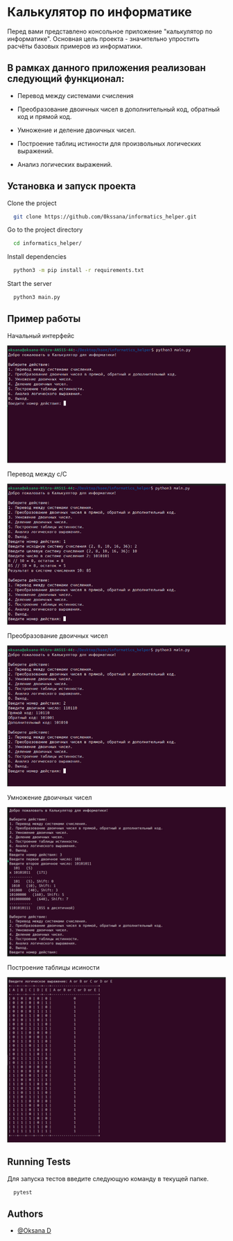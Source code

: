 
# Калькулятор по информатике

Перед вами представлено консольное приложение "калькулятор по информатике". Основная цель проекта - значительно упростить расчёты базовых примеров из информатики. 



## В рамках данного приложения реализован следующий функционал:

- Перевод между системами счисления

- Преобразование двоичных чисел в дополнительный код, обратный код и прямой код.

- Умножение и деление двоичных чисел. 

- Построение таблиц истиности для произвольных логических выражений. 

- Анализ логических выражений. 
## Установка и запуск проекта

Clone the project

```bash
  git clone https://github.com/0kssana/informatics_helper.git
```

Go to the project directory

```bash
  cd informatics_helper/
```

Install dependencies

```bash
  python3 -m pip install -r requirements.txt
```

Start the server

```bash
  python3 main.py 
```


## Пример работы   

Начальный интерфейс

![Начальный интерфейс](https://github.com/0kssana/informatics_helper/raw/dev/img/photo_1_2023-12-20_03-22-49.jpg)

Перевод между с/С

![1. Перевод между с/с](https://github.com/0kssana/informatics_helper/raw/dev/img/photo_3_2023-12-20_03-22-49.jpg)

Преобразование двоичных чисел

![2. Преобразование двоичных чисел](https://github.com/0kssana/informatics_helper/raw/dev/img/photo_4_2023-12-20_03-22-49.jpg)

Умножение двоичных чисел

![3. Умножение двоичных чисел](https://github.com/0kssana/informatics_helper/raw/dev/img/photo_2_2023-12-20_03-22-49.jpg)

Построение таблицы исиности

![Таблица истиности](https://github.com/0kssana/informatics_helper/raw/dev/img/photo_2023-12-20_03-22-55.jpg)


## Running Tests

Для запуска тестов введите следующую команду в текущей папке.   

```bash
  pytest
```


## Authors

- [@Oksana D](https://www.github.com/0kssana)

